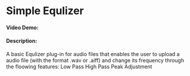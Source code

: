 # Simple Equlizer
#### Video Demo:  <URL HERE>
#### Description:
A basic Equlizer plug-in for audio files that enables the user to upload a audio file (with the format .wav or .aiff) and change its frequency through the floowing features:
  Low Pass
  High Pass
  Peak Adjustment
